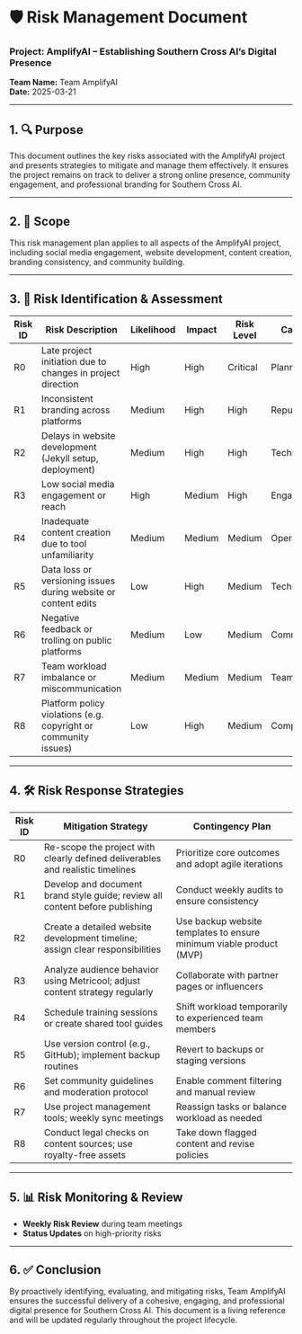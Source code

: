 # 🛡 Risk Management Document  
### Project: AmplifyAI – Establishing Southern Cross AI’s Digital Presence  
**Team Name:** Team AmplifyAI  
**Date:** 2025-03-21 

---

## 1. 🔍 Purpose

This document outlines the key risks associated with the AmplifyAI project and presents strategies to mitigate and manage them effectively. It ensures the project remains on track to deliver a strong online presence, community engagement, and professional branding for Southern Cross AI.

---

## 2. 📌 Scope

This risk management plan applies to all aspects of the AmplifyAI project, including social media engagement, website development, content creation, branding consistency, and community building.

---

## 3. 🧭 Risk Identification & Assessment

| Risk ID | Risk Description                                                 | Likelihood | Impact | Risk Level | Category     |
|---------|------------------------------------------------------------------|------------|--------|------------|--------------|
| R0      | Late project initiation due to changes in project direction      | High       | High   | Critical   | Planning     |
| R1      | Inconsistent branding across platforms                           | Medium     | High   | High       | Reputation   |
| R2      | Delays in website development (Jekyll setup, deployment)         | Medium     | High   | High       | Technical    |
| R3      | Low social media engagement or reach                             | High       | Medium | High       | Engagement   |
| R4      | Inadequate content creation due to tool unfamiliarity            | Medium     | Medium | Medium     | Operational  |
| R5      | Data loss or versioning issues during website or content edits   | Low        | High   | Medium     | Technical    |
| R6      | Negative feedback or trolling on public platforms                | Medium     | Low    | Medium     | Community    |
| R7      | Team workload imbalance or miscommunication                      | Medium     | Medium | Medium     | Team/Process |
| R8      | Platform policy violations (e.g. copyright or community issues)  | Low        | High   | Medium     | Compliance   |

---

## 4. 🛠 Risk Response Strategies

| Risk ID | Mitigation Strategy                                                                 | Contingency Plan                                           |
|---------|-------------------------------------------------------------------------------------|------------------------------------------------------------|
| R0      | Re-scope the project with clearly defined deliverables and realistic timelines      | Prioritize core outcomes and adopt agile iterations        |
| R1      | Develop and document brand style guide; review all content before publishing        | Conduct weekly audits to ensure consistency               |
| R2      | Create a detailed website development timeline; assign clear responsibilities       | Use backup website templates to ensure minimum viable product (MVP) |
| R3      | Analyze audience behavior using Metricool; adjust content strategy regularly        | Collaborate with partner pages or influencers             |
| R4      | Schedule training sessions or create shared tool guides                             | Shift workload temporarily to experienced team members    |
| R5      | Use version control (e.g., GitHub); implement backup routines                       | Revert to backups or staging versions                     |
| R6      | Set community guidelines and moderation protocol                                    | Enable comment filtering and manual review                |
| R7      | Use project management tools; weekly sync meetings                                  | Reassign tasks or balance workload as needed              |
| R8      | Conduct legal checks on content sources; use royalty-free assets                    | Take down flagged content and revise policies             |

---

## 5. 📊 Risk Monitoring & Review

- **Weekly Risk Review** during team meetings  
- **Status Updates** on high-priority risks

---

## 6. ✅ Conclusion

By proactively identifying, evaluating, and mitigating risks, Team AmplifyAI ensures the successful delivery of a cohesive, engaging, and professional digital presence for Southern Cross AI. This document is a living reference and will be updated regularly throughout the project lifecycle.
